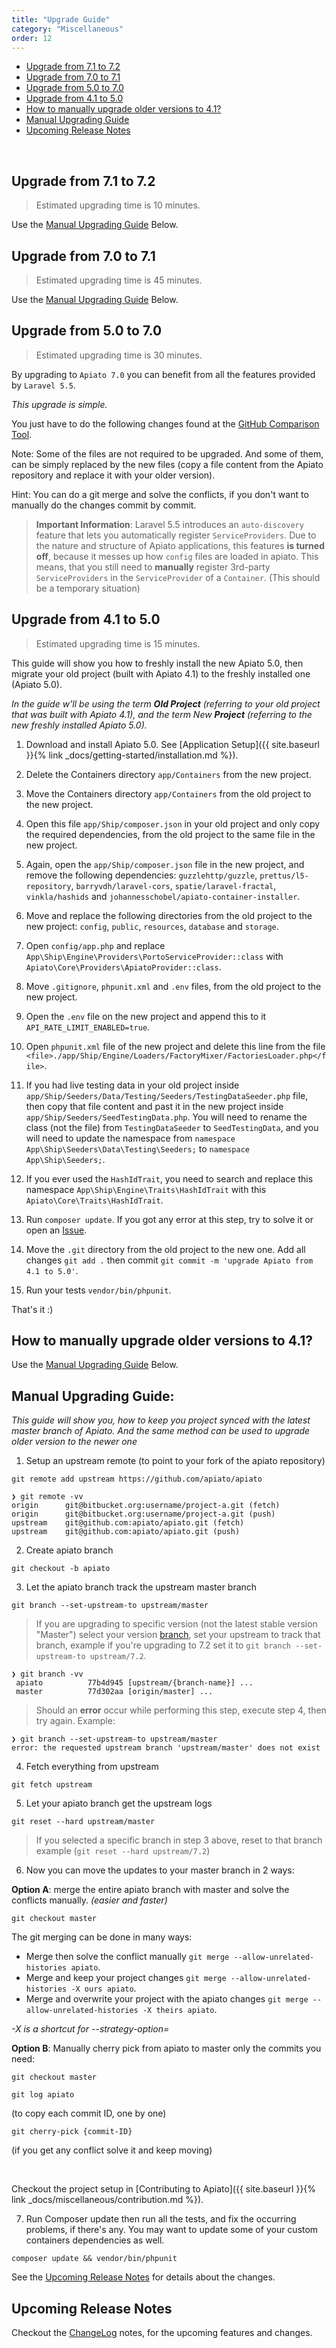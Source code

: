 ```yaml
---
title: "Upgrade Guide"
category: "Miscellaneous"
order: 12
---
```


- [Upgrade from 7.1 to 7.2](#upgrade-apiato-from-version71To72)
- [Upgrade from 7.0 to 7.1](#upgrade-apiato-from-version70To71)
- [Upgrade from 5.0 to 7.0](#upgrade-apiato-from-version50To70)
- [Upgrade from 4.1 to 5.0](#upgrade-apiato-from-version-41To50)
- [How to manually upgrade older versions to 4.1?](#how-to-manually-upgrade-older-versions-to-41)
- [Manual Upgrading Guide](#Manual-Upgrading-Guide)
- [Upcoming Release Notes](#Upcoming-Release)

<br>

<a name="upgrade-apiato-from-version71To72"></a>
## Upgrade from 7.1 to 7.2

> Estimated upgrading time is 10 minutes.

Use the [Manual Upgrading Guide](#Manual-Upgrading-Guide) Below.


<a name="upgrade-apiato-from-version70To71"></a>
## Upgrade from 7.0 to 7.1

> Estimated upgrading time is 45 minutes.

Use the [Manual Upgrading Guide](#Manual-Upgrading-Guide) Below.




<a name="upgrade-apiato-from-version50To70"></a>
## Upgrade from 5.0 to 7.0

> Estimated upgrading time is 30 minutes.

By upgrading to `Apiato 7.0` you can benefit from all the features provided by `Laravel 5.5`.

*This upgrade is simple.*

You just have to do the following changes found at the [GitHub Comparison Tool](https://github.com/apiato/apiato/compare/5.0...7.0).

Note: Some of the files are not required to be upgraded. And some of them, can be simply replaced by the new files (copy a file content from the Apiato repository and replace it with your older version).

Hint: You can do a git merge and solve the conflicts, if you don't want to manually do the changes commit by commit.

> **Important Information**: Laravel 5.5 introduces an `auto-discovery` feature that lets you automatically register `ServiceProviders`.
Due to the nature and structure of Apiato applications, this features **is turned off**, because it messes up how `config` files are loaded
in apiato. This means, that you still need to **manually** register 3rd-party `ServiceProviders` in the `ServiceProvider` of a `Container`. (This should be a temporary situation)



<a name="upgrade-apiato-from-version-41To50"></a>
## Upgrade from 4.1 to 5.0

> Estimated upgrading time is 15 minutes.


This guide will show you how to freshly install the new Apiato 5.0, then migrate your old project (built with Apiato 4.1) to the freshly installed one (Apiato 5.0).

*In the guide w'll be using the term **Old Project** (referring to your old project that was built with Apiato 4.1), and the term New **Project** (referring to the new freshly installed Apiato 5.0).*



1) Download and install Apiato 5.0. See [Application Setup]({{ site.baseurl }}{% link _docs/getting-started/installation.md %}).

2) Delete the Containers directory `app/Containers` from the new project.

3) Move the Containers directory `app/Containers` from the old project to the new project.

4) Open this file `app/Ship/composer.json` in your old project and only copy the required dependencies, from the old project to the same file in the new project.

5) Again, open the `app/Ship/composer.json` file in the new project, and remove the following dependencies:
`guzzlehttp/guzzle`, `prettus/l5-repository`, `barryvdh/laravel-cors`, `spatie/laravel-fractal`, `vinkla/hashids` and `johannesschobel/apiato-container-installer`.

6) Move and replace the following directories from the old project to the new project: `config`, `public`, `resources`, `database` and `storage`.

7) Open `config/app.php` and replace `App\Ship\Engine\Providers\PortoServiceProvider::class` with `Apiato\Core\Providers\ApiatoProvider::class`.

8) Move `.gitignore`, `phpunit.xml` and `.env` files, from the old project to the new project.

9) Open the `.env` file on the new project and append this to it `API_RATE_LIMIT_ENABLED=true`.

10) Open `phpunit.xml` file of the new project and delete this line from the file `<file>./app/Ship/Engine/Loaders/FactoryMixer/FactoriesLoader.php</file>`.

11) If you had live testing data in your old project inside `app/Ship/Seeders/Data/Testing/Seeders/TestingDataSeeder.php` file, then copy that file content and past it in the new project inside `app/Ship/Seeders/SeedTestingData.php`. You will need to rename the class (not the file) from `TestingDataSeeder` to `SeedTestingData`,
and you will need to update the namespace from `namespace App\Ship\Seeders\Data\Testing\Seeders;` to `namespace App\Ship\Seeders;`.

12) If you ever used the `HashIdTrait`, you need to search and replace this namespace `App\Ship\Engine\Traits\HashIdTrait` with this `Apiato\Core\Traits\HashIdTrait`.

13) Run `composer update`. If you got any error at this step, try to solve it or open an [Issue](https://github.com/apiato/apiato/issues).

14) Move the `.git` directory from the old project to the new one. Add all changes `git add .` then commit `git commit -m 'upgrade Apiato from 4.1 to 5.0'`.

15) Run your tests `vendor/bin/phpunit`.

That's it :)




<a name="how-to-manually-upgrade-older-versions-to-41"></a>
## How to manually upgrade older versions to 4.1?

Use the [Manual Upgrading Guide](#Manual-Upgrading-Guide) Below.




<a name="Manual-Upgrading-Guide"></a>
## Manual Upgrading Guide:

*This guide will show you, how to keep you project synced with the latest master branch of Apiato.
And the same method can be used to upgrade older version to the newer one*

1) Setup an upstream remote (to point to your fork of the apiato repository)

```shell
git remote add upstream https://github.com/apiato/apiato
```

```shell
❯ git remote -vv
origin      git@bitbucket.org:username/project-a.git (fetch)
origin      git@bitbucket.org:username/project-a.git (push)
upstream    git@github.com:apiato/apiato.git (fetch)
upstream    git@github.com:apiato/apiato.git (push)
```

2) Create apiato branch

```shell
git checkout -b apiato
```

3) Let the apiato branch track the upstream master branch

```shell
git branch --set-upstream-to upstream/master
```

> If you are upgrading to specific version (not the latest stable version "Master") select your
> version [branch](https://github.com/apiato/apiato/branches), set your upstream to track that
> branch, example if you're upgrading to 7.2 set it to `git branch --set-upstream-to upstream/7.2`.

```shell
❯ git branch -vv
 apiato          77b4d945 [upstream/{branch-name}] ...
 master          77d302aa [origin/master] ...
```

> Should an **error** occur while performing this step, execute step 4, then try again.
> Example:
```shell
❯ git branch --set-upstream-to upstream/master
error: the requested upstream branch 'upstream/master' does not exist
```
4) Fetch everything from upstream

```shell
git fetch upstream
```

5) Let your apiato branch get the upstream logs

```shell
git reset --hard upstream/master
```
> If you selected a specific branch in step 3 above, reset to that branch example (`git reset --hard upstream/7.2`)

6) Now you can move the updates to your master branch in 2 ways:


**Option A**: merge the entire apiato branch with master and solve the conflicts manually. *(easier and faster)*

```shell
git checkout master
```

The git merging can be done in many ways:

- Merge then solve the conflict manually `git merge --allow-unrelated-histories apiato`.
- Merge and keep your project changes `git merge --allow-unrelated-histories -X ours apiato`.
- Merge and overwrite your project with the apiato changes `git merge --allow-unrelated-histories -X theirs apiato`.


*-X is a shortcut for --strategy-option=*




**Option B**: Manually cherry pick from apiato to master only the commits you need:

```shell
git checkout master
```

```shell
git log apiato
```
(to copy each commit ID, one by one)

```shell
git cherry-pick {commit-ID}
```
(if you get any conflict solve it and keep moving)

<br>

Checkout the project setup in [Contributing to Apiato]({{ site.baseurl }}{% link _docs/miscellaneous/contribution.md %}).

7) Run Composer update then run all the tests, and fix the occurring problems, if there's any.
You may want to update some of your custom containers dependencies as well.

```shell
composer update && vendor/bin/phpunit
```

See the [Upcoming Release Notes](#Upcoming-Release) for details about the changes.




<a name="Upcoming-Release"></a>
## Upcoming Release Notes

Checkout the [ChangeLog](https://github.com/apiato/apiato/blob/master/CHANGELOG.md) notes, for the upcoming features and changes.
